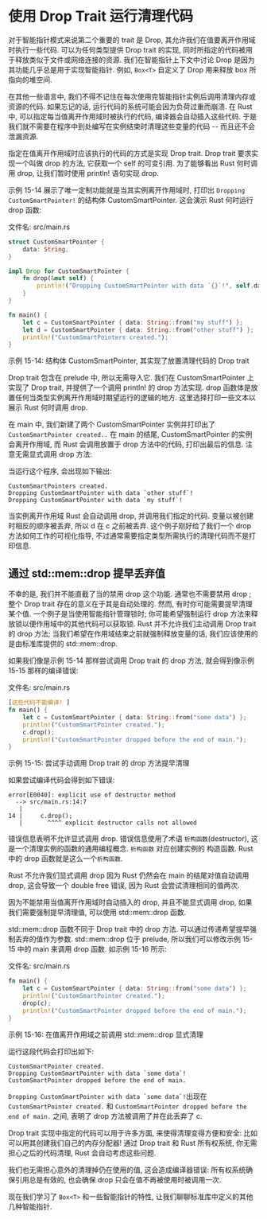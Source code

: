 # 使用 Drop Trait 运行清理代码

对于智能指针模式来说第二个重要的 trait 是 Drop, 其允许我们在值要离开作用域时执行一些代码.
可以为任何类型提供 Drop trait 的实现, 同时所指定的代码被用于释放类似于文件或网络连接的资源.
我们在智能指针上下文中讨论 Drop 是因为其功能几乎总是用于实现智能指针.
例如, `Box<T>` 自定义了 Drop 用来释放 box 所指向的堆空间.

在其他一些语言中, 我们不得不记住在每次使用完智能指针实例后调用清理内存或资源的代码.
如果忘记的话, 运行代码的系统可能会因为负荷过重而崩溃.
在 Rust 中, 可以指定每当值离开作用域时被执行的代码, 编译器会自动插入这些代码.
于是我们就不需要在程序中到处编写在实例结束时清理这些变量的代码  --  而且还不会泄漏资源.

指定在值离开作用域时应该执行的代码的方式是实现 Drop trait.
Drop trait 要求实现一个叫做 drop 的方法, 它获取一个 self 的可变引用.
为了能够看出 Rust 何时调用 drop, 让我们暂时使用 println! 语句实现 drop.

示例 15-14 展示了唯一定制功能就是当其实例离开作用域时,
打印出 `Dropping CustomSmartPointer!` 的结构体 CustomSmartPointer.
这会演示 Rust 何时运行 drop 函数:

文件名: src/main.rs

```rust
struct CustomSmartPointer {
    data: String,
}

impl Drop for CustomSmartPointer {
    fn drop(&mut self) {
        println!("Dropping CustomSmartPointer with data `{}`!", self.data);
    }
}

fn main() {
    let c = CustomSmartPointer { data: String::from("my stuff") };
    let d = CustomSmartPointer { data: String::from("other stuff") };
    println!("CustomSmartPointers created.");
}
```

示例 15-14: 结构体 CustomSmartPointer, 其实现了放置清理代码的 Drop trait

Drop trait 包含在 prelude 中, 所以无需导入它. 我们在 CustomSmartPointer 上实现了 Drop trait,
并提供了一个调用 println! 的 drop 方法实现. drop 函数体是放置任何当类型实例离开作用域时期望运行的逻辑的地方.
这里选择打印一些文本以展示 Rust 何时调用 drop.

在 main 中, 我们新建了两个 CustomSmartPointer 实例并打印出了 `CustomSmartPointer created..` 在 main 的结尾,
CustomSmartPointer 的实例会离开作用域, 而 Rust 会调用放置于 drop 方法中的代码,
打印出最后的信息. 注意无需显式调用 drop 方法:

当运行这个程序, 会出现如下输出:

```log
CustomSmartPointers created.
Dropping CustomSmartPointer with data `other stuff`!
Dropping CustomSmartPointer with data `my stuff`!
```

当实例离开作用域 Rust 会自动调用 drop, 并调用我们指定的代码.
变量以被创建时相反的顺序被丢弃, 所以 d 在 c 之前被丢弃.
这个例子刚好给了我们一个 drop 方法如何工作的可视化指导, 不过通常需要指定类型所需执行的清理代码而不是打印信息.

## 通过 std::mem::drop 提早丢弃值

不幸的是, 我们并不能直截了当的禁用 drop 这个功能. 通常也不需要禁用 drop ;
整个 Drop trait 存在的意义在于其是自动处理的.
然而, 有时你可能需要提早清理某个值. 一个例子是当使用智能指针管理锁时;
你可能希望强制运行 drop 方法来释放锁以便作用域中的其他代码可以获取锁.
Rust 并不允许我们主动调用 Drop trait 的 drop 方法;
当我们希望在作用域结束之前就强制释放变量的话, 我们应该使用的是由标准库提供的 std::mem::drop.

如果我们像是示例 15-14 那样尝试调用 Drop trait 的 drop 方法, 就会得到像示例 15-15 那样的编译错误:

文件名: src/main.rs

```rust
[这些代码不能编译! ]
fn main() {
    let c = CustomSmartPointer { data: String::from("some data") };
    println!("CustomSmartPointer created.");
    c.drop();
    println!("CustomSmartPointer dropped before the end of main.");
}
```

示例 15-15: 尝试手动调用 Drop trait 的 drop 方法提早清理

如果尝试编译代码会得到如下错误:

```log
error[E0040]: explicit use of destructor method
  --> src/main.rs:14:7
   |
14 |     c.drop();
   |       ^^^^ explicit destructor calls not allowed
```

错误信息表明不允许显式调用 drop. 错误信息使用了术语 `析构函数`(destructor), 这是一个清理实例的函数的通用编程概念.
`析构函数` 对应创建实例的 构造函数. Rust 中的 drop 函数就是这么一个`析构函数`.

Rust 不允许我们显式调用 drop 因为 Rust 仍然会在 main 的结尾对值自动调用 drop,
这会导致一个 double free 错误, 因为 Rust 会尝试清理相同的值两次.

因为不能禁用当值离开作用域时自动插入的 drop, 并且不能显式调用 drop,
如果我们需要强制提早清理值, 可以使用 std::mem::drop 函数.

std::mem::drop 函数不同于 Drop trait 中的 drop 方法.
可以通过传递希望提早强制丢弃的值作为参数. std::mem::drop 位于 prelude,
所以我们可以修改示例 15-15 中的 main 来调用 drop 函数. 如示例 15-16 所示:

文件名: src/main.rs

```rust
fn main() {
    let c = CustomSmartPointer { data: String::from("some data") };
    println!("CustomSmartPointer created.");
    drop(c);
    println!("CustomSmartPointer dropped before the end of main.");
}
```

示例 15-16: 在值离开作用域之前调用 std::mem::drop 显式清理

运行这段代码会打印出如下:

```log
CustomSmartPointer created.
Dropping CustomSmartPointer with data `some data`!
CustomSmartPointer dropped before the end of main.
```

`` Dropping CustomSmartPointer with data `some data`! ``出现在
`CustomSmartPointer created.` 和 `CustomSmartPointer dropped before the end of main.` 之间,
表明了 drop 方法被调用了并在此丢弃了 c.

Drop trait 实现中指定的代码可以用于许多方面, 来使得清理变得方便和安全: 比如可以用其创建我们自己的内存分配器!
通过 Drop trait 和 Rust 所有权系统, 你无需担心之后的代码清理, Rust 会自动考虑这些问题.

我们也无需担心意外的清理掉仍在使用的值, 这会造成编译器错误:
所有权系统确保引用总是有效的, 也会确保 drop 只会在值不再被使用时被调用一次.

现在我们学习了 `Box<T>` 和一些智能指针的特性, 让我们聊聊标准库中定义的其他几种智能指针.
